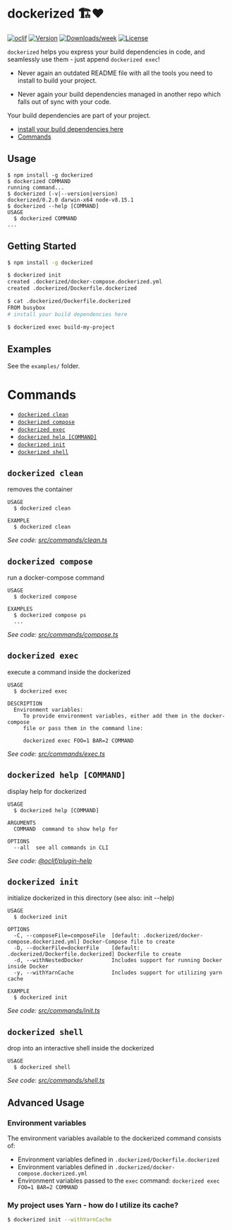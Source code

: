 dockerized 🏗❤️
================

[![oclif](https://img.shields.io/badge/cli-oclif-brightgreen.svg)](https://oclif.io)
[![Version](https://img.shields.io/npm/v/dockerized.svg)](https://npmjs.org/package/dockerized)
[![Downloads/week](https://img.shields.io/npm/dw/dockerized.svg)](https://npmjs.org/package/dockerized)
[![License](https://img.shields.io/npm/l/dockerized.svg)](https://github.com/benzaita/dockerized/blob/master/package.json)

`dockerized` helps you express your build dependencies in code, and seamlessly use them - just append `dockerized exec`!

* Never again an outdated README file with all the tools you need to install to build your project.

* Never again your build dependencies managed in another repo which falls out of sync with your code.

Your build dependencies are part of your project.

<!-- toc -->
* [install your build dependencies here](#install-your-build-dependencies-here)
* [Commands](#commands)
<!-- tocstop -->

## Usage

<!-- usage -->
```sh-session
$ npm install -g dockerized
$ dockerized COMMAND
running command...
$ dockerized (-v|--version|version)
dockerized/0.2.0 darwin-x64 node-v8.15.1
$ dockerized --help [COMMAND]
USAGE
  $ dockerized COMMAND
...
```
<!-- usagestop -->

## Getting Started

```sh
$ npm install -g dockerized
```

```sh
$ dockerized init
created .dockerized/docker-compose.dockerized.yml
created .dockerized/Dockerfile.dockerized

$ cat .dockerized/Dockerfile.dockerized
FROM busybox
# install your build dependencies here

$ dockerized exec build-my-project
```

## Examples

See the `examples/` folder.

# Commands
<!-- commands -->
* [`dockerized clean`](#dockerized-clean)
* [`dockerized compose`](#dockerized-compose)
* [`dockerized exec`](#dockerized-exec)
* [`dockerized help [COMMAND]`](#dockerized-help-command)
* [`dockerized init`](#dockerized-init)
* [`dockerized shell`](#dockerized-shell)

## `dockerized clean`

removes the container

```
USAGE
  $ dockerized clean

EXAMPLE
  $ dockerized clean
```

_See code: [src/commands/clean.ts](https://github.com/benzaita/dockerized/blob/v0.2.0/src/commands/clean.ts)_

## `dockerized compose`

run a docker-compose command

```
USAGE
  $ dockerized compose

EXAMPLES
  $ dockerized compose ps
  ...
```

_See code: [src/commands/compose.ts](https://github.com/benzaita/dockerized/blob/v0.2.0/src/commands/compose.ts)_

## `dockerized exec`

execute a command inside the dockerized

```
USAGE
  $ dockerized exec

DESCRIPTION
  Environment variables:
     To provide environment variables, either add them in the docker-compose
     file or pass them in the command line:

     dockerized exec FOO=1 BAR=2 COMMAND
```

_See code: [src/commands/exec.ts](https://github.com/benzaita/dockerized/blob/v0.2.0/src/commands/exec.ts)_

## `dockerized help [COMMAND]`

display help for dockerized

```
USAGE
  $ dockerized help [COMMAND]

ARGUMENTS
  COMMAND  command to show help for

OPTIONS
  --all  see all commands in CLI
```

_See code: [@oclif/plugin-help](https://github.com/oclif/plugin-help/blob/v2.2.0/src/commands/help.ts)_

## `dockerized init`

initialize dockerized in this directory (see also: init --help)

```
USAGE
  $ dockerized init

OPTIONS
  -C, --composeFile=composeFile  [default: .dockerized/docker-compose.dockerized.yml] Docker-Compose file to create
  -D, --dockerFile=dockerFile    [default: .dockerized/Dockerfile.dockerized] Dockerfile to create
  -d, --withNestedDocker         Includes support for running Docker inside Docker
  -y, --withYarnCache            Includes support for utilizing yarn cache

EXAMPLE
  $ dockerized init
```

_See code: [src/commands/init.ts](https://github.com/benzaita/dockerized/blob/v0.2.0/src/commands/init.ts)_

## `dockerized shell`

drop into an interactive shell inside the dockerized

```
USAGE
  $ dockerized shell
```

_See code: [src/commands/shell.ts](https://github.com/benzaita/dockerized/blob/v0.2.0/src/commands/shell.ts)_
<!-- commandsstop -->

## Advanced Usage

### Environment variables

The environment variables available to the dockerized command consists of:

- Environment variables defined in `.dockerized/Dockerfile.dockerized`
- Environment variables defined in `.dockerized/docker-compose.dockerized.yml`
- Environment variables passed to the `exec` command: `dockerized exec FOO=1 BAR=2 COMMAND`

### My project uses Yarn - how do I utilize its cache?

```sh
$ dockerized init --withYarnCache
```
